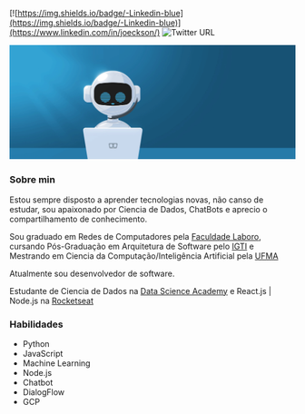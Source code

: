 [![https://img.shields.io/badge/-Linkedin-blue](https://img.shields.io/badge/-Linkedin-blue)](https://www.linkedin.com/in/joeckson/)
 ![Twitter URL](https://img.shields.io/twitter/url?style=social&url=https%3A%2F%2Ftwitter.com%2Fjoeckson)
 
 <p align="center"><img src="https://github.com/josantosc/josantosc/blob/master/fig2.gif"></p>

### Sobre min
Estou sempre disposto a aprender tecnologias novas, não canso de estudar, sou apaixonado por Ciencia de Dados, ChatBots e aprecio o compartilhamento de conhecimento.

Sou graduado em Redes de Computadores pela [Faculdade Laboro](https://laboro.edu.br/), cursando Pós-Graduação em Arquitetura de Software pelo [IGTI](https://www.igti.com.br/) e Mestrando em Ciencia da Computação/Inteligência Artificial pela [UFMA](https://sigaa.ufma.br/sigaa/public/programa/apresentacao_stricto.jsf?lc=pt_BR&idPrograma=1117)

Atualmente sou desenvolvedor de software.

Estudante de Ciencia de Dados na [Data Science Academy](https://www.datascienceacademy.com.br/) e React.js | Node.js na [Rocketseat](https://rocketseat.com.br/)



### Habilidades

* Python
* JavaScript
* Machine Learning
* Node.js
* Chatbot
* DialogFlow
* GCP


<!--
**josantosc/josantosc** is a ✨ _special_ ✨ repository because its `README.md` (this file) appears on your GitHub profile.

Here are some ideas to get you started:

- 🔭 I’m currently working on ...
- 🌱 I’m currently learning ...
- 👯 I’m looking to collaborate on ...
- 🤔 I’m looking for help with ...
- 💬 Ask me about ...
- 📫 How to reach me: ...
- 😄 Pronouns: ...
- ⚡ Fun fact: ...
-->
